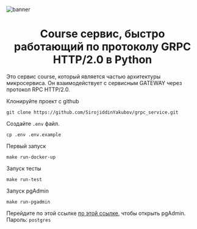 ![banner](https://i.postimg.cc/brrfqW8k/banner.jpg "banner")
<div align="center">
<h1>Course сервис, быстро работающий по протоколу GRPC HTTP/2.0 в Python</h1>
</div>
Это сервис course, который является частью архитектуры микросервиса. Он взаимодействует с сервисным GATEWAY через протокол RPC HTTP/2.0.

Клонируйте проект с github
```console
git clone https://github.com/SirojiddinYakubov/grpc_service.git
```
Создайте `.env` файл. 
```
cp .env .env.example
```
Первый запуск
```
make run-docker-up
```
Запуск тесты
```
make run-test
```
Запуск pgAdmin
```
make run-pgadmin
```
Перейдите по этой ссылке [по этой ссылке](http://0.0.0.0:15432/), чтобы открыть pgAdmin. Пароль: `postgres`
